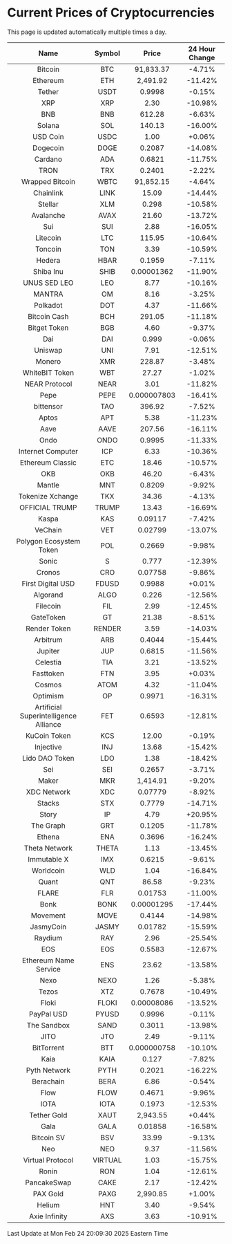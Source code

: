 # Current Prices of Cryptocurrencies
This page is updated automatically multiple times a day.

| Name | Symbol | Price | 24 Hour Change |
| :---: |:---:| :---: | :---: |
| Bitcoin | BTC | 91,833.37 | -4.71% |
| Ethereum | ETH | 2,491.92 | -11.42% |
| Tether | USDT | 0.9998 | -0.15% |
| XRP | XRP | 2.30 | -10.98% |
| BNB | BNB | 612.28 | -6.63% |
| Solana | SOL | 140.13 | -16.00% |
| USD Coin | USDC | 1.00 | +0.06% |
| Dogecoin | DOGE | 0.2087 | -14.08% |
| Cardano | ADA | 0.6821 | -11.75% |
| TRON | TRX | 0.2401 | -2.22% |
| Wrapped Bitcoin | WBTC | 91,852.15 | -4.64% |
| Chainlink | LINK | 15.09 | -14.44% |
| Stellar | XLM | 0.298 | -10.58% |
| Avalanche | AVAX | 21.60 | -13.72% |
| Sui | SUI | 2.88 | -16.05% |
| Litecoin | LTC | 115.95 | -10.64% |
| Toncoin | TON | 3.39 | -10.59% |
| Hedera | HBAR | 0.1959 | -7.11% |
| Shiba Inu | SHIB | 0.00001362 | -11.90% |
| UNUS SED LEO | LEO | 8.77 | -10.16% |
| MANTRA | OM | 8.16 | -3.25% |
| Polkadot | DOT | 4.37 | -11.66% |
| Bitcoin Cash | BCH | 291.05 | -11.18% |
| Bitget Token | BGB | 4.60 | -9.37% |
| Dai | DAI | 0.999 | -0.06% |
| Uniswap | UNI | 7.91 | -12.51% |
| Monero | XMR | 228.87 | -3.48% |
| WhiteBIT Token | WBT | 27.27 | -1.02% |
| NEAR Protocol | NEAR | 3.01 | -11.82% |
| Pepe | PEPE | 0.000007803 | -16.41% |
| bittensor | TAO | 396.92 | -7.52% |
| Aptos | APT | 5.38 | -11.23% |
| Aave | AAVE | 207.56 | -16.11% |
| Ondo | ONDO | 0.9995 | -11.33% |
| Internet Computer | ICP | 6.33 | -10.36% |
| Ethereum Classic | ETC | 18.46 | -10.57% |
| OKB | OKB | 46.20 | -6.43% |
| Mantle | MNT | 0.8209 | -9.92% |
| Tokenize Xchange | TKX | 34.36 | -4.13% |
| OFFICIAL TRUMP | TRUMP | 13.43 | -16.69% |
| Kaspa | KAS | 0.09117 | -7.42% |
| VeChain | VET | 0.02799 | -13.07% |
| Polygon Ecosystem Token | POL | 0.2669 | -9.98% |
| Sonic | S | 0.777 | -12.39% |
| Cronos | CRO | 0.07758 | -9.86% |
| First Digital USD | FDUSD | 0.9988 | +0.01% |
| Algorand | ALGO | 0.226 | -12.56% |
| Filecoin | FIL | 2.99 | -12.45% |
| GateToken | GT | 21.38 | -8.51% |
| Render Token | RENDER | 3.59 | -14.03% |
| Arbitrum | ARB | 0.4044 | -15.44% |
| Jupiter | JUP | 0.6815 | -11.56% |
| Celestia | TIA | 3.21 | -13.52% |
| Fasttoken | FTN | 3.95 | +0.03% |
| Cosmos | ATOM | 4.32 | -11.04% |
| Optimism | OP | 0.9971 | -16.31% |
| Artificial Superintelligence Alliance | FET | 0.6593 | -12.81% |
| KuCoin Token | KCS | 12.00 | -0.19% |
| Injective | INJ | 13.68 | -15.42% |
| Lido DAO Token | LDO | 1.38 | -18.42% |
| Sei | SEI | 0.2657 | -3.71% |
| Maker | MKR | 1,414.91 | -9.20% |
| XDC Network | XDC | 0.07779 | -8.92% |
| Stacks | STX | 0.7779 | -14.71% |
| Story | IP | 4.79 | +20.95% |
| The Graph | GRT | 0.1205 | -11.78% |
| Ethena | ENA | 0.3696 | -16.24% |
| Theta Network | THETA | 1.13 | -13.45% |
| Immutable X | IMX | 0.6215 | -9.61% |
| Worldcoin | WLD | 1.04 | -16.84% |
| Quant | QNT | 86.58 | -9.23% |
| FLARE | FLR | 0.01753 | -11.00% |
| Bonk | BONK | 0.00001295 | -17.44% |
| Movement | MOVE | 0.4144 | -14.98% |
| JasmyCoin | JASMY | 0.01782 | -15.59% |
| Raydium | RAY | 2.96 | -25.54% |
| EOS | EOS | 0.5583 | -12.67% |
| Ethereum Name Service | ENS | 23.62 | -13.58% |
| Nexo | NEXO | 1.26 | -5.38% |
| Tezos | XTZ | 0.7678 | -10.49% |
| Floki | FLOKI | 0.00008086 | -13.52% |
| PayPal USD | PYUSD | 0.9996 | -0.11% |
| The Sandbox | SAND | 0.3011 | -13.98% |
| JITO | JTO | 2.49 | -9.11% |
| BitTorrent | BTT | 0.000000758 | -10.10% |
| Kaia | KAIA | 0.127 | -7.82% |
| Pyth Network | PYTH | 0.2021 | -16.22% |
| Berachain | BERA | 6.86 | -0.54% |
| Flow | FLOW | 0.4671 | -9.96% |
| IOTA | IOTA | 0.1973 | -12.53% |
| Tether Gold | XAUT | 2,943.55 | +0.44% |
| Gala | GALA | 0.01858 | -16.58% |
| Bitcoin SV | BSV | 33.99 | -9.13% |
| Neo | NEO | 9.37 | -11.56% |
| Virtual Protocol | VIRTUAL | 1.03 | -15.75% |
| Ronin | RON | 1.04 | -12.61% |
| PancakeSwap | CAKE | 2.17 | -12.42% |
| PAX Gold | PAXG | 2,990.85 | +1.00% |
| Helium | HNT | 3.40 | -9.54% |
| Axie Infinity | AXS | 3.63 | -10.91% |

Last Update at Mon Feb 24 20:09:30 2025 Eastern Time